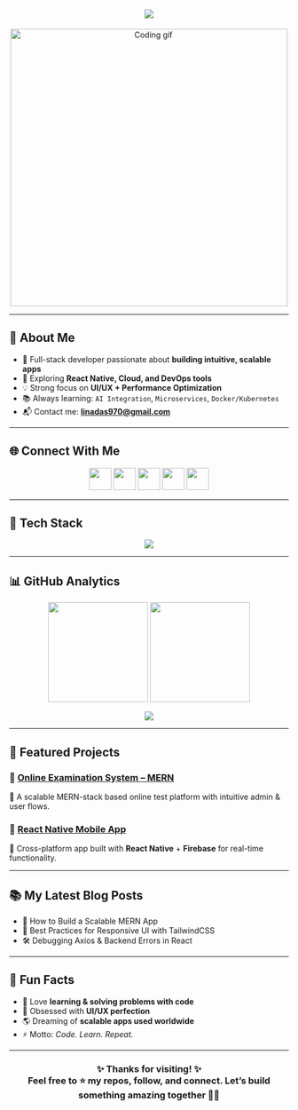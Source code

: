 <!-- Typing SVG Header -->
<h1 align="center">
  <img src="https://readme-typing-svg.herokuapp.com?font=Fira+Code&weight=700&size=28&pause=1000&color=36BCF7&center=true&vCenter=true&width=800&lines=Hi+there,+I'm+Lina+Das+👋;Full-Stack+Developer+🚀;MERN+Stack+%7C+React+Native+%7C+Cloud;Building+Scalable+and+Intuitive+Apps+🔥;Always+Learning+%7C+Always+Growing+🌱">
</h1>

<!-- Hero GIF -->
<p align="center">
  <img src="https://media.giphy.com/media/qgQUggAC3Pfv687qPC/giphy.gif" width="500" alt="Coding gif">
</p>

---

## 🚀 About Me  
- 🎯 Full-stack developer passionate about **building intuitive, scalable apps**  
- 🧠 Exploring **React Native, Cloud, and DevOps tools**  
- 💡 Strong focus on **UI/UX + Performance Optimization**  
- 📚 Always learning: `AI Integration`, `Microservices`, `Docker/Kubernetes`  
- 📬 Contact me: **[linadas970@gmail.com](mailto:linadas970@gmail.com)**  

---

## 🌐 Connect With Me  
<p align="center">
  <a href="https://linkedin.com/in/linadas1"><img src="https://skillicons.dev/icons?i=linkedin" width="40"/></a>
  <a href="https://twitter.com/your-username"><img src="https://skillicons.dev/icons?i=twitter" width="40"/></a>
  <a href="https://linadas.netlify.app/"><img src="https://skillicons.dev/icons?i=devto" width="40"/></a>
  <a href="https://yourwebsite.com"><img src="https://skillicons.dev/icons?i=chrome" width="40"/></a>
  <a href="mailto:linadas970@gmail.com"><img src="https://skillicons.dev/icons?i=gmail" width="40"/></a>
</p>

---

## 🧰 Tech Stack  
<p align="center">
  <img src="https://skillicons.dev/icons?i=js,ts,react,reactnative,nextjs,nodejs,express,mongodb,mysql,python,django,html,css,tailwind,bootstrap,figma,git,github,linux,vscode,postman,redux,docker,kubernetes,aws" />
</p>

---

## 📊 GitHub Analytics  
<p align="center">
  <img src="https://github-readme-stats.vercel.app/api?username=Reverylina01&show_icons=true&theme=tokyonight&count_private=true&hide_border=true" height="180"/>
  <img src="https://github-readme-streak-stats.herokuapp.com/?user=Reverylina01&theme=tokyonight&hide_border=true" height="180"/>
</p>

<p align="center">
  <img src="https://github-profile-summary-cards.vercel.app/api/cards/profile-details?username=Reverylina01&theme=tokyonight" />
</p>

---

## 🌟 Featured Projects  

### 🚀 [Online Examination System – MERN](https://github.com/Reverylina01/Online-Examintion-Systems-MERN)  
📌 A scalable MERN-stack based online test platform with intuitive admin & user flows.  
 

### 📱 [React Native Mobile App](https://github.com/your-username/project-3)  
📌 Cross-platform app built with **React Native** + **Firebase** for real-time functionality.  

---



## 📚 My Latest Blog Posts  
<!-- BLOG-POST-LIST:START -->
- 🚀 How to Build a Scalable MERN App  
- 🎨 Best Practices for Responsive UI with TailwindCSS  
- 🛠️ Debugging Axios & Backend Errors in React  
<!-- BLOG-POST-LIST:END -->

---


## 🏅 Fun Facts  
- 🤖 Love **learning & solving problems with code**  
- 🎨 Obsessed with **UI/UX perfection**  
- 🌎 Dreaming of **scalable apps used worldwide**  
- ⚡ Motto: *Code. Learn. Repeat.*  

---



<h3 align="center">✨ Thanks for visiting! ✨<br/>  
Feel free to ⭐ my repos, follow, and connect. Let’s build something amazing together 🚀🔥</h3>
